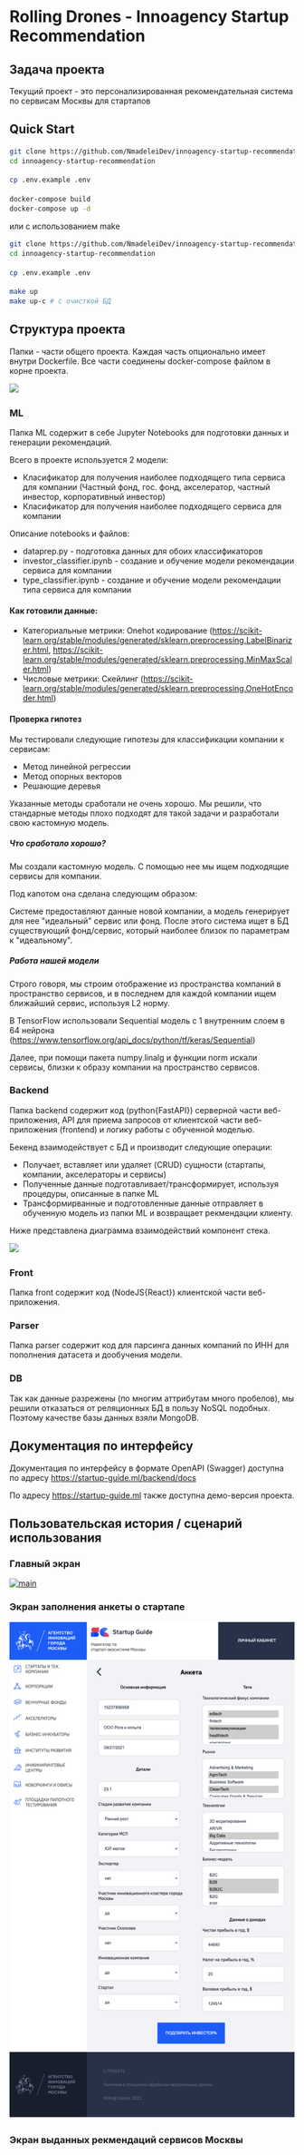 # Rolling Drones - Innoagency Startup Recommendation

## Задача проекта

Текущий проект - это персонализированная рекомендательная система по сервисам Москвы для стартапов

## Quick Start

```bash
git clone https://github.com/NmadeleiDev/innoagency-startup-recommendation.git
cd innoagency-startup-recommendation

cp .env.example .env

docker-compose build
docker-compose up -d
```

или с использованием make

```bash
git clone https://github.com/NmadeleiDev/innoagency-startup-recommendation.git
cd innoagency-startup-recommendation

cp .env.example .env

make up
make up-c # с очисткой БД
```

## Структура проекта

Папки - части общего проекта. Каждая часть опционально имеет внутри Dockerfile. Все части соединены docker-compose файлом в корне проекта.

[![](https://mermaid.ink/svg/eyJjb2RlIjoiZmxvd2NoYXJ0IExSXG4gICAgVVtVc2VyL0Zyb250XSA8LS0-IEJbQmFja2VuZF1cbiAgICBCPC0tPk1MW01vZGVsXSAgJiBNW01vbmdvREJdICYgUFxuICAgIFBbUGFyc2VyXS0tPk0iLCJtZXJtYWlkIjp7InRoZW1lIjoiZGFyayJ9LCJ1cGRhdGVFZGl0b3IiOmZhbHNlLCJhdXRvU3luYyI6dHJ1ZSwidXBkYXRlRGlhZ3JhbSI6ZmFsc2V9)](https://mermaid-js.github.io/mermaid-live-editor/edit/#eyJjb2RlIjoiZmxvd2NoYXJ0IExSXG4gICAgVVtVc2VyL0Zyb250XSA8LS0-IEJbQmFja2VuZF1cbiAgICBCPC0tPk1MW01vZGVsXSAgJiBNW01vbmdvREJdICYgUFxuICAgIFBbUGFyc2VyXS0tPk0iLCJtZXJtYWlkIjoie1xuICBcInRoZW1lXCI6IFwiZGFya1wiXG59IiwidXBkYXRlRWRpdG9yIjpmYWxzZSwiYXV0b1N5bmMiOnRydWUsInVwZGF0ZURpYWdyYW0iOmZhbHNlfQ)

### ML

Папка ML содержит в себе Jupyter Notebooks для подготовки данных и генерации рекомендаций.

Всего в проекте используется 2 модели:

- Класификатор для получения наиболее подходящего типа сервиса для компании (Частный фонд, гос. фонд, акселератор, частный инвестор, корпоративный инвестор)
- Класификатор для получения наиболее подходящего сервиса для компании

Описание notebooks и файлов:

- dataprep.py - подготовка данных для обоих классификаторов
- investor_classifier.ipynb - создание и обучение модели рекомендации сервиса для компании
- type_classifier.ipynb - создание и обучение модели рекомендации типа сервиса для компании

#### Как готовили данные:

- Категориальные метрики: Onehot кодирование (<https://scikit-learn.org/stable/modules/generated/sklearn.preprocessing.LabelBinarizer.html>, <https://scikit-learn.org/stable/modules/generated/sklearn.preprocessing.MinMaxScaler.html>)
- Числовые метрики: Скейлинг (<https://scikit-learn.org/stable/modules/generated/sklearn.preprocessing.OneHotEncoder.html>)


#### Проверка гипотез

Мы тестировали следующие гипотезы для классификации компании к сервисам:

- Метод линейной регрессии
- Метод опорных векторов
- Решающие деревья

Указанные методы сработали не очень хорошо. Мы решили, что стандарные методы плохо подходят для такой задачи и разработали свою кастомную модель. 

##### Что сработало хорошо?

Мы создали кастомную модель. С помощью нее мы ищем подходящие сервисы для компании.

Под капотом она сделана следующим образом:

Системе предоставляют данные новой компании, а модель генерирует для нее "идеальный" сервис или фонд. После этого система ищет в БД существующий фонд/сервис, который наиболее близок по параметрам к "идеальному".

##### Работа нашей модели

Строго говоря, мы строим отображение из пространства компаний в пространство сервисов, и в последнем для каждой компании ищем ближайший сервис, используя L2 норму.

В TensorFlow использовали Sequential модель с 1 внутренним слоем в 64 нейрона (<https://www.tensorflow.org/api_docs/python/tf/keras/Sequential>)

Далее, при помощи пакета numpy.linalg и функции norm искали сервисы, близки к образу компании на пространство сервисов.

### Backend

Папка backend содержит код (python{FastAPI}) серверной части веб-приложения, API для приема запросов от клиентской части веб-приложения (frontend) и логику работы с обученной моделью.

Бекенд взаимодействует с БД и производит следующие операции:

- Получает, вставляет или удаляет (CRUD) сущности (стартапы, компании, акселераторы и сервисы)
- Полученные данные подготавливает/трансформирует, используя процедуры, описанные в папке ML
- Трансформирванные и подготовленные данные отправляет в обученную модель из папки ML и возвращает рекмендации клиенту.

Ниже представлена диаграмма взаимодействий компонент стека.

[![](https://mermaid.ink/svg/eyJjb2RlIjoiZmxvd2NoYXJ0IFRCXG4gICAgJSUgc3ViZ3JhcGggQmFja2VuZFxuICAgIEZbRnJvbnRdIC0tPnwxLiDQlNCw0L3QvdGL0LUg0YEg0LDQvdC60LXRgtGLfCBCW0JhY2tlbmRdXG4gICAgQiAtLT58NS4g0JLQvtC30LLRgNCw0YIg0YDQtdC60L7QvNC10L3QtNCw0YbQuNC5fCBGXG4gICAgQiA8LS0-fDIuINCX0LDQv9GA0L7RgSDQtNCw0L3QvdGL0YUg0L4g0YHQtdGA0LLQuNGB0LDRhXwgREJcbiAgICBCIDwtLT58My4g0J_RgNC-0YbQtdC00YPRgNCwINC_0L7QtNCz0L7RgtC-0LLQutC4INC00LDQvdC90YvRhXwgUFxuICAgIEIgPC0tPnw0LiDQntGC0L_RgNCw0LLQutCwINC_0L7QtNCz0L7RgtC-0LLQu9C10L3QvdGL0YUg0LTQsNC90L3Ri9GFINCyINC80L7QtNC10LvRjHwgTVxuICAgICUlIGVuZFxuICAgIHN1YmdyYXBoIE1MXG4gICAgUFtTY2lraXQtbGVhcm4gUGlwZWxpbmVzXVxuICAgIE1bVGVuc29yZmxvdyBNb2RlbF1cbiAgICBlbmQiLCJtZXJtYWlkIjp7InRoZW1lIjoiZGFyayJ9LCJ1cGRhdGVFZGl0b3IiOmZhbHNlLCJhdXRvU3luYyI6dHJ1ZSwidXBkYXRlRGlhZ3JhbSI6ZmFsc2V9)](https://mermaid-js.github.io/mermaid-live-editor/edit/#eyJjb2RlIjoiZmxvd2NoYXJ0IFRCXG4gICAgJSUgc3ViZ3JhcGggQmFja2VuZFxuICAgIEZbRnJvbnRdIC0tPnwxLiDQlNCw0L3QvdGL0LUg0YEg0LDQvdC60LXRgtGLfCBCW0JhY2tlbmRdXG4gICAgQiAtLT58NS4g0JLQvtC30LLRgNCw0YIg0YDQtdC60L7QvNC10L3QtNCw0YbQuNC5fCBGXG4gICAgQiA8LS0-fDIuINCX0LDQv9GA0L7RgSDQtNCw0L3QvdGL0YUg0L4g0YHQtdGA0LLQuNGB0LDRhXwgREJcbiAgICBCIDwtLT58My4g0J_RgNC-0YbQtdC00YPRgNCwINC_0L7QtNCz0L7RgtC-0LLQutC4INC00LDQvdC90YvRhXwgUFxuICAgIEIgPC0tPnw0LiDQntGC0L_RgNCw0LLQutCwINC_0L7QtNCz0L7RgtC-0LLQu9C10L3QvdGL0YUg0LTQsNC90L3Ri9GFINCyINC80L7QtNC10LvRjHwgTVxuICAgICUlIGVuZFxuICAgIHN1YmdyYXBoIE1MXG4gICAgUFtTY2lraXQtbGVhcm4gUGlwZWxpbmVzXVxuICAgIE1bVGVuc29yZmxvdyBNb2RlbF1cbiAgICBlbmQiLCJtZXJtYWlkIjoie1xuICBcInRoZW1lXCI6IFwiZGFya1wiXG59IiwidXBkYXRlRWRpdG9yIjpmYWxzZSwiYXV0b1N5bmMiOnRydWUsInVwZGF0ZURpYWdyYW0iOmZhbHNlfQ)

### Front

Папка front содержит код (NodeJS{React}) клиентской части веб-приложения.

### Parser

Папка parser содержит код для парсинга данных компаний по ИНН для пополнения датасета и дообучения модели.

### DB

Так как данные разрежены (по многим аттрибутам много пробелов), мы решили отказаться от реляционных БД в пользу NoSQL подобных. Поэтому качестве базы данных взяли MongoDB.

## Документация по интерфейсу

Документация по интерфейсу в формате OpenAPI (Swagger) доступна по адресу <https://startup-guide.ml/backend/docs>

По адресу <https://startup-guide.ml> также доступна демо-версия проекта.

## Пользовательская история / сценарий использования

### Главный экран

[![main](./images/form1.png)](./images/form1.png)

### Экран заполнения анкеты о стартапе

[![form](./images/frame2.png)](./images/frame2.png)

### Экран выданных рекмендаций сервисов Москвы
